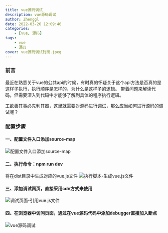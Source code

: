 ```yaml
---
title: vue源码调试
description: vue源码调试
author: Zhenggl
date: 2022-03-26 12:09:46
categories:
    - [vue, 源码]
tags:
    - vue
    - 源码
cover: vue源码调试封面.jpeg
---
```


### 前言
最近在熟悉关于vue的公共api的时候，有时真的怀疑关于这个api方法是否真的是这样子执行，执行顺序是怎样的，为什么是这样子的逻辑。
带着问题来解读代码，但需要深入到代码中才能够了解到具体的程序执行逻辑。

工欲善其事必先利其器，这里就需要对源码进行调试，那么应当如何进行源码的调试呢？

### 配置步骤

#### 一、配置文件入口添加source-map
![配置文件入口添加source-map](配置文件入口添加source-map.png)

#### 二、执行命令：npm run dev
将在dist目录中生成对应的vue.js文件
![执行脚本-生成vue.js文件](执行脚本-生成vue.js文件.png)

#### 三、添加调试网页，直接采用cdn方式来使用
![调试页面-引用vue.js文件](调试页面-引用vue.js文件.png)

#### 四、在浏览器中访问页面，通过在vue源码代码中添加debugger直接加入断点
![vue源码调试](vue源码调试.gif)
